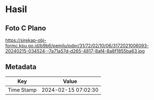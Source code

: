 # Hasil

## Foto C Plano

https://sirekap-obj-formc.kpu.go.id/b9b6/pemilu/pdpr/31/72/02/10/06/3172021006093-20240215-034524--7a71a57d-d265-4817-8af4-8a8f1855ba63.jpg


## Metadata

| Key        | Value               |
| ---------- | ------------------- |
| Time Stamp | 2024-02-15 07:02:30 |



